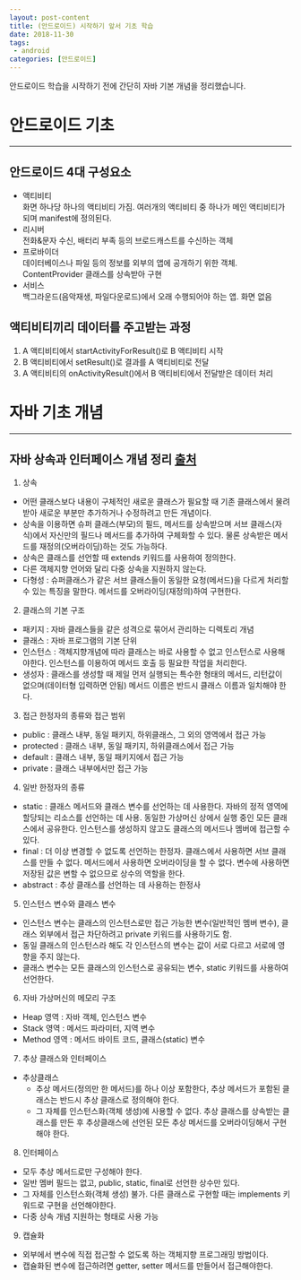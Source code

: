 ```yaml
---
layout: post-content
title: (안드로이드) 시작하기 앞서 기초 학습
date: 2018-11-30
tags:
 - android
categories: [안드로이드]
---
```


안드로이드 학습을 시작하기 전에 간단히 자바 기본 개념을 정리했습니다.

# 안드로이드 기초
---
## 안드로이드 4대 구성요소
- 액티비티    
화면 하나당 하나의 액티비티 가짐. 여러개의 액티비티 중 하나가 메인 액티비티가 되며 manifest에 정의된다.    
- 리시버    
전화&문자 수신, 배터리 부족 등의 브로드캐스트를 수신하는 객체    
- 프로바이더    
데이터베이스나 파일 등의 정보를 외부의 앱에 공개하기 위한 객체. ContentProvider 클래스를 상속받아 구현    
- 서비스    
백그라운드(음악재생, 파일다운로드)에서 오래 수행되어야 하는 앱. 화면 없음    

## 액티비티끼리 데이터를 주고받는 과정
1. A 액티비티에서 startActivityForResult()로 B 액티비티 시작
2. B 액티비티에서 setResult()로 결과를 A 액티비티로 전달
3. A 액티비티의 onActivityResult()에서 B 액티비티에서 전달받은 데이터 처리


# 자바 기초 개념
---
## 자바 상속과 인터페이스 개념 정리 [출처]
1. 상속    
- 어떤 클래스보다 내용이 구체적인 새로운 클래스가 필요할 때 기존 클래스에서 물려받아 새로운 부분만 추가하거나 수정하려고 만든 개념이다.    
- 상속을 이용하면 슈퍼 클래스(부모)의 필드, 메서드를 상속받으며 서브 클래스(자식)에서 자신만의 필드나 메서드를 추가하여 구체화할 수 있다.
물론 상속받은 메서드를 재정의(오버라이딩)하는 것도 가능하다.
- 상속은 클래스를 선언할 때 extends 키워드를 사용하여 정의한다.
- 다른 객체지향 언어와 달리 다중 상속을 지원하지 않는다.
- 다형성 : 슈퍼클래스가 같은 서브 클래스들이 동일한 요청(메서드)을 다르게 처리할 수 있는 특징을 말한다. 메서드를 오버라이딩(재정의)하여 구현한다.

2. 클래스의 기본 구조
- 패키지 : 자바 클래스들을 같은 성격으로 묶어서 관리하는 디렉토리 개념
- 클래스 : 자바 프로그램의 기본 단위
- 인스턴스 : 객체지향개념에 따라 클래스는 바로 사용할 수 없고 인스턴스로 사용해야한다. 인스턴스를 이용하여 메서드 호출 등 필요한 작업을 처리한다.
- 생성자 : 클래스를 생성할 때 제일 먼저 실행되는 특수한 형태의 메서드, 리턴값이 없으며(데이터형 입력하면 안됨) 메서드 이름은 반드시 클래스 이름과 일치해야 한다.

3. 접근 한정자의 종류와 접근 범위
- public : 클래스 내부, 동일 패키지, 하위클래스, 그 외의 영역에서 접근 가능
- protected : 클래스 내부, 동일 패키지, 하위클래스에서 접근 가능
- default : 클래스 내부, 동일 패키지에서 접근 가능
- private : 클래스 내부에서만 접근 가능

4. 일반 한정자의 종류
- static : 클래스 메서드와 클래스 변수를 선언하는 데 사용한다. 
자바의 정적 영역에 할당되는 리소스를 선언하는 데 사용. 
동일한 가상머신 상에서 실행 중인 모든 클래스에서 공유한다. 
인스턴스를 생성하지 않고도 클래스의 메서드나 멤버에 접근할 수 있다.
- final : 더 이상 변경할 수 없도록 선언하는 한정자. 클래스에서 사용하면 서브 클래스를 만들 수 없다. 메서드에서 사용하면 오버라이딩을 할 수 없다.
변수에 사용하면 저장된 값은 변할 수 없으므로 상수의 역할을 한다.
- abstract : 추상 클래스를 선언하는 데 사용하는 한정사

5. 인스턴스 변수와 클래스 변수
- 인스턴스 변수는 클래스의 인스턴스로만 접근 가능한 변수(일반적인 멤버 변수), 클래스 외부에서 접근 차단하려고 private 키워드를 사용하기도 함.
- 동일 클래스의 인스턴스라 해도 각 인스턴스의 변수는 값이 서로 다르고 서로에 영향을 주지 않는다.
- 클래스 변수는 모든 클래스의 인스턴스로 공유되는 변수, static 키워드를 사용하여 선언한다.

6. 자바 가상머신의 메모리 구조
- Heap 영역 : 자바 객체, 인스턴스 변수
- Stack 영역 : 메서드 파라미터, 지역 변수
- Method 영역 : 메서드 바이트 코드, 클래스(static) 변수

7. 추상 클래스와 인터페이스
- 추상클래스
    * 추상 메서드(정의만 한 메서드)를 하나 이상 포함한다, 추상 메서드가 포함된 클래스는 반드시 추상 클래스로 정의해야 한다.
    * 그 자체를 인스턴스화(객체 생성)에 사용할 수 없다. 추상 클래스를 상속받는 클래스를 만든 후 추상클래스에 선언된 모든 추상 메서드를 오버라이딩해서 구현해야 한다.
8. 인터페이스
- 모두 추상 메서드로만 구성해야 한다.
- 일반 멤버 필드는 없고, public, static, final로 선언한 상수만 있다.
- 그 자체를 인스턴스화(객체 생성) 불가. 다른 클래스로 구현할 때는 implements 키워드로 구현을 선언해야한다.
- 다중 상속 개념 지원하는 형태로 사용 가능
9. 캡슐화    
- 외부에서 변수에 직접 접근할 수 없도록 하는 객체지향 프로그래밍 방법이다.    
- 캡슐화된 변수에 접근하려면 getter, setter 메서드를 만들어서 접근해야한다.

[출처]:http://nyebo.net/2016/01/just-java-summary/


